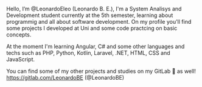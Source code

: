 Hello, I’m @LeonardoEleo (Leonardo B. E.), I'm a System Analisys and Development student currently at the 5th semester, learning about programmig and all about software development.
 On my profile you'll find some projects I developed at Uni and some code practcing on basic concepts. 

At the moment I'm learning Angular, C# and some other languages and techs such as PHP, Python, Kotlin, Laravel, .NET, HTML, CSS and JavaScript.

You can find some of my other projects and studies on my GitLab 🦊 as well!
https://gitlab.com/LeonardoBE (@LeonardoBE)



